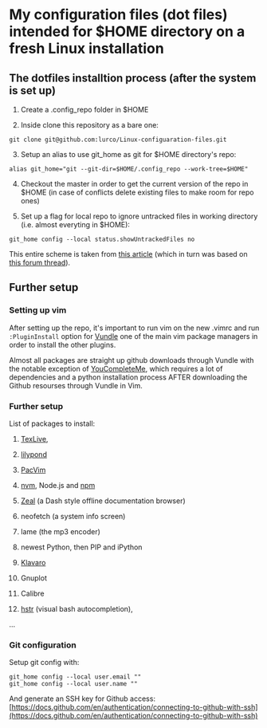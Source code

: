# My configuration files (dot files) intended for $HOME directory on a fresh Linux installation

## The dotfiles installtion process (after the system is set up)

1. Create a .config_repo folder in $HOME

2. Inside clone this repository as a bare one:

```
git clone git@github.com:lurco/Linux-configuaration-files.git
```

3. Setup an alias to use git_home as git for $HOME directory's repo:

```
alias git_home="git --git-dir=$HOME/.config_repo --work-tree=$HOME"
```

4. Checkout the master in order to get the current version of the repo in $HOME
(in case of conflicts delete existing files to make room for repo ones)

5. Set up a flag for local repo to ignore untracked files in working directory
(i.e. almost everyting in $HOME):

```
git_home config --local status.showUntrackedFiles no
```

This entire scheme is taken from
[this article](https://www.atlassian.com/git/tutorials/dotfiles) (which
in turn was based on
[this forum thread](https://news.ycombinator.com/item?id=11070797)).

## Further setup

### Setting up vim

After setting up the repo, it's important to run vim on the new .vimrc
and run `:PluginInstall` option for [Vundle](https://github.com/VundleVim/Vundle.vim)
one of the main vim package managers in order to install the other plugins.

Almost all packages are straight up github downloads through Vundle with the
notable exception of
[YouCompleteMe](https://github.com/ycm-core/YouCompleteMe#linux-64-bit),
which requires a lot of dependencies and a python installation process AFTER
downloading the Github resourses through Vundle in Vim.

### Further setup

List of packages to install:

1. [TexLive](https://fahim-sikder.github.io/post/installing-texlive-latest-ubuntu/),

2. [lilypond](https://lilypond.org/)

3. [PacVim](https://github.com/jmoon018/PacVim)

4. [nvm](https://github.com/nvm-sh/nvm), Node.js and
[npm](https://www.url.com)

5. [Zeal](https://zealdocs.org/) (a Dash style 
offline documentation browser)

6. neofetch (a system info screen)

7. lame (the mp3 encoder)

8. newest Python, then PIP and iPython

9. [Klavaro](https://klavaro.sourceforge.io/en/)

10. Gnuplot

11. Calibre

12. [hstr](https://github.com/dvorka/hstr) (visual bash autocompletion),

...


### Git configuration

Setup git config with:

```
git_home config --local user.email ""
git_home config --local user.name ""
```

And generate an SSH key for Github access:
[https://docs.github.com/en/authentication/connecting-to-github-with-ssh](https://docs.github.com/en/authentication/connecting-to-github-with-ssh)

